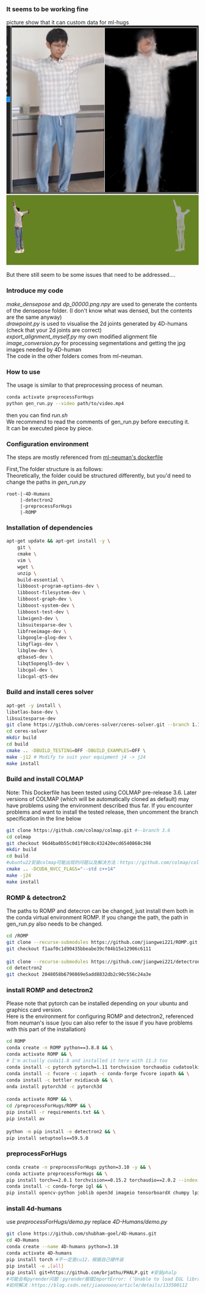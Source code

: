 ### It seems to be working fine
picture show that it can custom data for ml-hugs
![picture show that it can custom data for ml-hugs](assets/1.png)
![picture show that it can custom data for ml-hugs](assets/2.png)

But there still seem to be some issues that need to be addressed....

### Introduce my code

*make_densepose* and *dp_00000.png.npy* are used to generate the contents of the densepose folder. (I don't know what was densed, but the contents are the same anyway) </br>
*drawpoint.py* is used to visualise the 2d joints generated by 4D-humans (check that your 2d joints are correct) </br>
*export_alignment_myself.py* my own modified alignment file </br>
*image_conversion.py*  for processing segmentations and getting the jpg images needed by 4D-human </br>
The code in the other folders comes from ml-neuman. </br>


### How to use

The usage is similar to that preprocessing process of neuman. </br>

```bash
conda activate preprocessForHugs
python gen_run.py --video path/to/video.mp4
```
then you can find *run.sh* </br>
We recommend to read the comments of gen_run.py before executing it. </br>
It can be executed piece by piece. </br>

### Configuration environment

The steps are mostly referenced from [ml-neuman's dockerfile](https://github.com/apple/ml-neuman/tree/main/preprocess "ml-neuman的dockerfile")


First,The folder structure is as follows:</br>
Theoretically, the folder could be structured differently, but you'd need to change the paths in *gen_run.py*
```
root-|-4D-Humans
     |-detectron2
     |-preprocessForHugs
     |-ROMP
```

### Installation of dependencies
```bash
apt-get update && apt-get install -y \
    git \
    cmake \
    vim \
    wget \
    unzip \
    build-essential \
    libboost-program-options-dev \
    libboost-filesystem-dev \
    libboost-graph-dev \
    libboost-system-dev \
    libboost-test-dev \
    libeigen3-dev \
    libsuitesparse-dev \
    libfreeimage-dev \
    libgoogle-glog-dev \
    libgflags-dev \
    libglew-dev \
    qtbase5-dev \
    libqt5opengl5-dev \
    libcgal-dev \
    libcgal-qt5-dev
```

### Build and install ceres solver

```bash
apt-get -y install \
libatlas-base-dev \
libsuitesparse-dev
git clone https://github.com/ceres-solver/ceres-solver.git --branch 1.14.0 #基本上所有的git都需要中国大陆用户自行添加代理
cd ceres-solver
mkdir build
cd build
cmake .. -DBUILD_TESTING=OFF -DBUILD_EXAMPLES=OFF \  
make -j12 # Modify to suit your equipment j4 -> j24
make install
```

### Build and install COLMAP
Note: This Dockerfile has been tested using COLMAP pre-release 3.6. Later versions of COLMAP (which will be automatically cloned as default) may have problems using the environment described thus far. If you encounter
problems and want to install the tested release, then uncomment the branch specification in the line below
```bash
git clone https://github.com/colmap/colmap.git #--branch 3.6
cd colmap
git checkout 96d4ba0b55c0d1f98c8c432420ecd6540868c398 
mkdir build
cd build
#ubuntu22安装colmap可能出现的问题以及解决方法：https://github.com/colmap/colmap/issues/1626
cmake .. -DCUDA_NVCC_FLAGS="--std c++14"
make -j24 
make install
```

### ROMP & detectron2
The paths to ROMP and detecron can be changed, just install them both in the conda virtual environment ROMP. If you change the path, the path in gen_run.py also needs to be changed.
```bash
cd /ROMP
git clone --recurse-submodules https://github.com/jiangwei221/ROMP.git
git checkout f1aaf0c1d90435bbeabe39cf04b15e12906c6111

git clone --recurse-submodules https://github.com/jiangwei221/detectron2.git
cd detectron2
git checkout 2048058b6790869e5add8832db2c90c556c24a3e
```
### install ROMP and detectron2
Please note that pytorch can be installed depending on your ubuntu and graphics card version.  </br>
Here is the environment for configuring ROMP and detectron2, referenced from neuman's issue (you can also refer to the issue if you have problems with this part of the installation) 
```bash
cd ROMP
conda create -n ROMP python==3.8.8 && \
conda activate ROMP && \
# I'm actually cuda11.8 and installed it here with 11.3 too
conda install -c pytorch pytorch=1.11 torchvision torchaudio cudatoolkit=11.3 && \ 
conda install -c fvcore -c iopath -c conda-forge fvcore iopath && \
conda install -c bottler nvidiacub && \
onda install pytorch3d -c pytorch3d

conda activate ROMP && \
cd /preprocessForHugs/ROMP && \
pip install -r requirements.txt && \
pip install av

python -m pip install -e detectron2 && \
pip install setuptools==59.5.0
```

### preprocessForHugs
```bash
conda create -n preprocessForHugs python=3.10 -y && \
conda activate preprocessForHugs && \
pip install torch==2.0.1 torchvision==0.15.2 torchaudio==2.0.2 --index-url https://download.pytorch.org/whl/cu118 # 根据你的设备修改
conda install -c conda-forge igl && \
pip install opencv-python joblib open3d imageio tensorboardX chumpy lpips scikit-image ipython matplotlib
```


### install 4d-humans
use *preprocessForHugs/demo.py* replace *4D-Humans/demo.py*
```bash
git clone https://github.com/shubham-goel/4D-Humans.git
cd 4D-Humans
conda create --name 4D-humans python=3.10
conda activate 4D-humans
pip install torch #不一定是cu12，根据自己硬件装
pip install -e .[all]
pip install git+https://github.com/brjathu/PHALP.git #安装phalp
#可能会有pyrender问题：pyrender报错ImportError: (‘Unable to load EGL library‘, ‘EGL: cannot open shared object file:
#如何解决：https://blog.csdn.net/jiaoooooo/article/details/133500112
```
